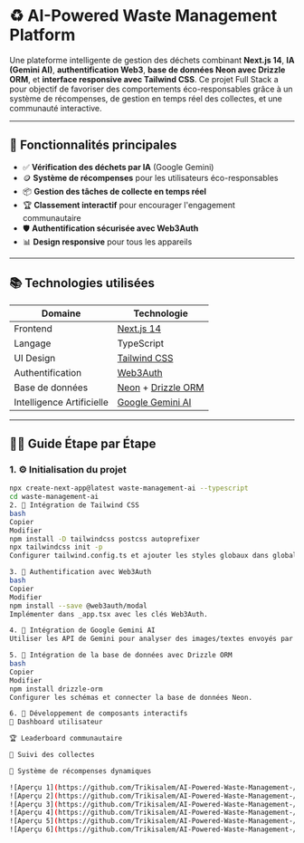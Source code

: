 # ♻️ AI-Powered Waste Management Platform

Une plateforme intelligente de gestion des déchets combinant **Next.js 14**, **IA (Gemini AI)**, **authentification Web3**, **base de données Neon avec Drizzle ORM**, et **interface responsive avec Tailwind CSS**. Ce projet Full Stack a pour objectif de favoriser des comportements éco-responsables grâce à un système de récompenses, de gestion en temps réel des collectes, et une communauté interactive.

---

## 🚀 Fonctionnalités principales

- ✅ **Vérification des déchets par IA** (Google Gemini)
- 🪙 **Système de récompenses** pour les utilisateurs éco-responsables
- 📦 **Gestion des tâches de collecte en temps réel**
- 🏆 **Classement interactif** pour encourager l'engagement communautaire
- 🛡️ **Authentification sécurisée avec Web3Auth**
- 📊 **Design responsive** pour tous les appareils

---

## 📚 Technologies utilisées

| Domaine                        | Technologie                          |
|-------------------------------|--------------------------------------|
| Frontend                      | [Next.js 14](https://nextjs.org/)   |
| Langage                       | TypeScript                           |
| UI Design                     | [Tailwind CSS](https://tailwindcss.com/) |
| Authentification              | [Web3Auth](https://web3auth.io/)     |
| Base de données               | [Neon](https://neon.tech/) + [Drizzle ORM](https://orm.drizzle.team/) |
| Intelligence Artificielle     | [Google Gemini AI](https://ai.google.dev/) |

---

## 👨‍💻 Guide Étape par Étape

### 1. ⚙️ Initialisation du projet

```bash
npx create-next-app@latest waste-management-ai --typescript
cd waste-management-ai
2. 🎨 Intégration de Tailwind CSS
bash
Copier
Modifier
npm install -D tailwindcss postcss autoprefixer
npx tailwindcss init -p
Configurer tailwind.config.ts et ajouter les styles globaux dans globals.css.

3. 🔐 Authentification avec Web3Auth
bash
Copier
Modifier
npm install --save @web3auth/modal
Implémenter dans _app.tsx avec les clés Web3Auth.

4. 🧠 Intégration de Google Gemini AI
Utiliser les API de Gemini pour analyser des images/textes envoyés par les utilisateurs et vérifier la conformité des déchets.

5. 🧩 Intégration de la base de données avec Drizzle ORM
bash
Copier
Modifier
npm install drizzle-orm
Configurer les schémas et connecter la base de données Neon.

6. 📲 Développement de composants interactifs
🧾 Dashboard utilisateur

🏆 Leaderboard communautaire

🚛 Suivi des collectes

🎁 Système de récompenses dynamiques

![Aperçu 1](https://github.com/Trikisalem/AI-Powered-Waste-Management-/blob/main/1.png?raw=true)
![Aperçu 2](https://github.com/Trikisalem/AI-Powered-Waste-Management-/blob/main/2.png?raw=true)
![Aperçu 3](https://github.com/Trikisalem/AI-Powered-Waste-Management-/blob/main/3.png?raw=true)
![Aperçu 4](https://github.com/Trikisalem/AI-Powered-Waste-Management-/blob/main/4.png?raw=true)
![Aperçu 5](https://github.com/Trikisalem/AI-Powered-Waste-Management-/blob/main/5.png?raw=true)
![Aperçu 6](https://github.com/Trikisalem/AI-Powered-Waste-Management-/blob/main/6.png?raw=true)
